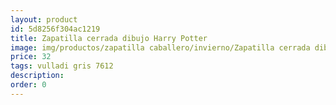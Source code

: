 ```yaml
---
layout: product
id: 5d8256f304ac1219
title: Zapatilla cerrada dibujo Harry Potter
image: img/productos/zapatilla caballero/invierno/Zapatilla cerrada dibujo Harry Potter=32=vulladi gris 7612.webp
price: 32
tags: vulladi gris 7612
description: 
order: 0
---
```

